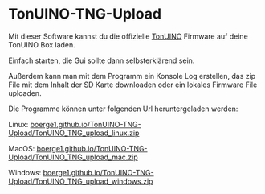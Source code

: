 # TonUINO-TNG-Upload

Mit dieser Software kannst du die offizielle [TonUINO](https://github.com/tonuino/TonUINO-TNG) Firmware auf deine 
TonUINO Box laden. 

Einfach starten, die Gui sollte dann selbsterklärend sein. 

Außerdem kann man mit dem Programm ein Konsole Log erstellen, das zip File mit dem Inhalt der SD Karte downloaden 
oder ein lokales Firmware File uploaden. 

Die Programme können unter folgenden Url heruntergeladen werden: 

Linux: 
[boerge1.github.io/TonUINO-TNG-Upload/TonUINO_TNG_upload_linux.zip](https://boerge1.github.io/TonUINO-TNG-Upload/TonUINO_TNG_upload_linux.zip)

MacOS:
[boerge1.github.io/TonUINO-TNG-Upload/TonUINO_TNG_upload_mac.zip](https://boerge1.github.io/TonUINO-TNG-Upload/TonUINO_TNG_upload_mac.zip)

Windows:
[boerge1.github.io/TonUINO-TNG-Upload/TonUINO_TNG_upload_windows.zip](https://boerge1.github.io/TonUINO-TNG-Upload/TonUINO_TNG_upload_windows.zip)
